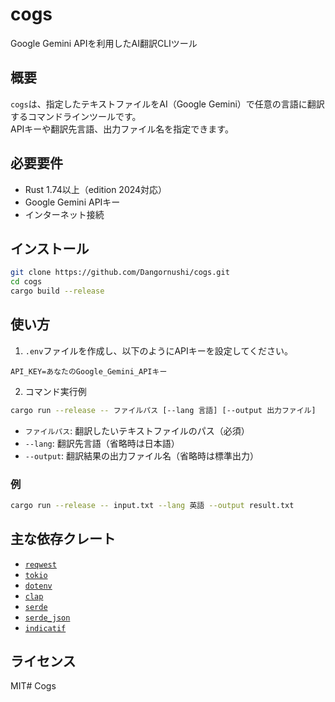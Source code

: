 # cogs

Google Gemini APIを利用したAI翻訳CLIツール

## 概要

`cogs`は、指定したテキストファイルをAI（Google Gemini）で任意の言語に翻訳するコマンドラインツールです。  
APIキーや翻訳先言語、出力ファイル名を指定できます。

## 必要要件

- Rust 1.74以上（edition 2024対応）
- Google Gemini APIキー
- インターネット接続

## インストール

```sh
git clone https://github.com/Dangornushi/cogs.git
cd cogs
cargo build --release
```

## 使い方

1. `.env`ファイルを作成し、以下のようにAPIキーを設定してください。

```
API_KEY=あなたのGoogle_Gemini_APIキー
```

2. コマンド実行例

```sh
cargo run --release -- ファイルパス [--lang 言語] [--output 出力ファイル]
```

- `ファイルパス`: 翻訳したいテキストファイルのパス（必須）
- `--lang`: 翻訳先言語（省略時は日本語）
- `--output`: 翻訳結果の出力ファイル名（省略時は標準出力）

### 例

```sh
cargo run --release -- input.txt --lang 英語 --output result.txt
```

## 主な依存クレート

- [`reqwest`](https://crates.io/crates/reqwest)
- [`tokio`](https://crates.io/crates/tokio)
- [`dotenv`](https://crates.io/crates/dotenv)
- [`clap`](https://crates.io/crates/clap)
- [`serde`](https://crates.io/crates/serde)
- [`serde_json`](https://crates.io/crates/serde_json)
- [`indicatif`](https://crates.io/crates/indicatif)

## ライセンス

MIT# Cogs

